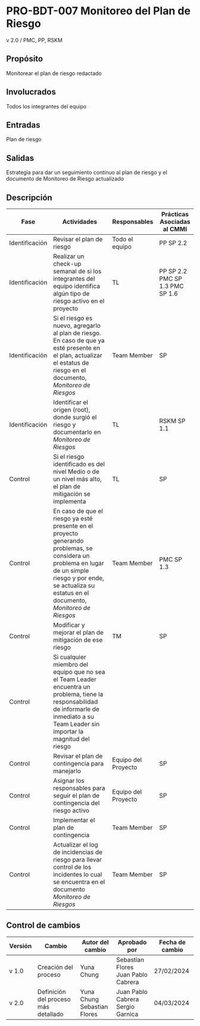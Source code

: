 # PRO-BDT-007 Monitoreo del Plan de Riesgo

v 2.0 / PMC, PP, RSKM

## Propósito

Monitorear el plan de riesgo redactado

## Involucrados

Todos los integrantes del equipo

## Entradas

Plan de riesgo

## Salidas

Estrategia para dar un seguimiento continuo al plan de riesgo y el documento de Monitoreo de Riesgo actualizado

## Descripción

| Fase | Actividades | Responsables | Prácticas Asociadas al CMMI |
| ---- | ----------- | -------------| --------------------------- |
| Identificación | Revisar el plan de riesgo | Todo el equipo | PP SP 2.2 |
| Identificación | Realizar un check-up semanal de si los integrantes del equipo identifica algún tipo de riesgo activo en el proyecto | TL | PP SP 2.2 PMC SP 1.3 PMC SP 1.6 |
| Identificación | Si el riesgo es nuevo, agregarlo al plan de riesgo. En caso de que ya esté presente en el plan, actualizar el estatus de riesgo en el documento, *Monitoreo de Riesgos* | Team Member | SP |
| Identificación | Identificar el origen (root), donde surgió el riesgo y documentarlo en *Monitoreo de Riesgos* | TL | RSKM SP 1.1 |
| Control | Si el riesgo identificado es del nivel Medio o de un nivel más alto, el plan de mitigación se implementa | TL | SP |
| Control | En caso de que el riesgo ya esté presente en el proyecto generando problemas, se considera un problema en lugar de un simple riesgo y por ende, se actualiza su estatus en el documento, *Monitoreo de Riesgos* | Team Member | PMC SP 1.3 |
| Control | Modificar y mejorar el plan de mitigación de ese riesgo | TM | SP |
| Control | Si cualquier miembro del equipo que no sea el Team Leader encuentra un problema, tiene la responsabilidad de informarle de inmediato a su Team Leader sin importar la magnitud del riesgo |
| Control | Revisar el plan de contingencia para manejarlo | Equipo del Proyecto | SP |
| Control | Asignar los responsables para seguir el plan de contingencia del riesgo activo | Equipo del Proyecto | SP |
| Control | Implementar el plan de contingencia | Team Member | SP |
| Control | Actualizar el log de incidencias de riesgo para llevar control de los incidentes lo cual se encuentra en el documento *Monitoreo de Riesgos* | Team Member | SP |

## Control de cambios

| Versión | Cambio | Autor del cambio | Aprobado por | Fecha de cambio |
| ------- | ------ | ---------------- | ------------ | --------------- |
| v 1.0 | Creación del proceso | Yuna Chung | Sebastian Flores <br/> Juan Pablo Cabrera | 27/02/2024 |
| v 2.0 | Definición del proceso más detallado | Yuna Chung <br/> Sebastian Flores | Juan Pablo Cabrera <br/> Sergio Garnica | 04/03/2024 |
